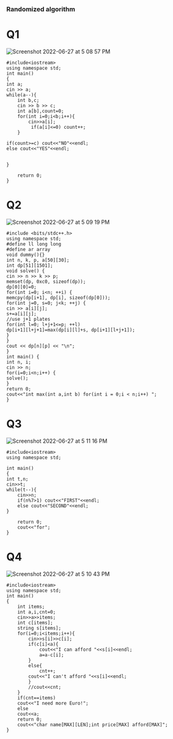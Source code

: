 ### Randomized algorithm

# Q1

![Screenshot 2022-06-27 at 5 08 57 PM](https://user-images.githubusercontent.com/69889418/175932839-ee78dbcb-af16-4472-815a-676f08fa5707.png)

```
#include<iostream>
using namespace std;
int main()
{
int a;
cin >> a;
while(a--){
    int b,c;
    cin >> b >> c;
    int a[b],count=0;
    for(int i=0;i<b;i++){
        cin>>a[i];
         if(a[i]<=0) count++;
    }

if(count>=c) cout<<"NO"<<endl;
else cout<<"YES"<<endl;


}

    return 0;
}
```

# Q2

![Screenshot 2022-06-27 at 5 09 19 PM](https://user-images.githubusercontent.com/69889418/175932898-5696a53a-2071-4a15-bc47-15d4f907258a.png)

```
#include <bits/stdc++.h>
using namespace std;
#define ll long long
#define ar array
void dummy(){}
int n, k, p, a[50][30];
int dp[51][1501];
void solve() {
cin >> n >> k >> p;
memset(dp, 0xc0, sizeof(dp));
dp[0][0]=0;
for(int i=0; i<n; ++i) {
memcpy(dp[i+1], dp[i], sizeof(dp[0]));
for(int j=0, s=0; j<k; ++j) {
cin >> a[i][j];
s+=a[i][j];
//use j+1 plates
for(int l=0; l+j+1<=p; ++l)
dp[i+1][l+j+1]=max(dp[i][l]+s, dp[i+1][l+j+1]);
}
}
cout << dp[n][p] << "\n";
}
int main() {
int n, i;
cin >> n;
for(i=0;i<n;i++) {
solve();
}
return 0;
cout<<"int max(int a,int b) for(int i = 0;i < n;i++) ";
}
```

# Q3
![Screenshot 2022-06-27 at 5 11 16 PM](https://user-images.githubusercontent.com/69889418/175933275-447ebd55-db59-474d-9ef4-e718e2065f11.png)


```
#include<iostream>
using namespace std;

int main()
{
int t,n;
cin>>t;
while(t--){
    cin>>n;
    if(n%7>1) cout<<"FIRST"<<endl;
    else cout<<"SECOND"<<endl;
}

    return 0;
    cout<<"for";
}
```

# Q4

![Screenshot 2022-06-27 at 5 10 43 PM](https://user-images.githubusercontent.com/69889418/175933186-8ff76245-b660-42a8-80ec-17a11708d615.png)

```
#include<iostream>
using namespace std;
int main()
{
    int items;
    int a,i,cnt=0;
    cin>>a>>items;
    int c[items];
    string s[items];
    for(i=0;i<items;i++){
        cin>>s[i]>>c[i];
        if(c[i]<a){
            cout<<"I can afford "<<s[i]<<endl;
            a=a-c[i];
        }
        else{
            cnt++;
        cout<<"I can't afford "<<s[i]<<endl;
        }
        //cout<<cnt;
    }
    if(cnt==items)
    cout<<"I need more Euro!";
    else
    cout<<a;
    return 0;
    cout<<"char name[MAX][LEN];int price[MAX] afford[MAX]";
}
```
